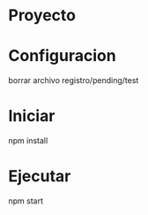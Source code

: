 # Proyecto
# Configuracion
borrar archivo registro/pending/test
# Iniciar
npm install
# Ejecutar
npm start
